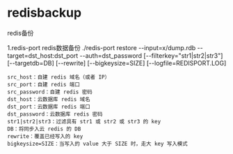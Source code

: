# redisbackup
redis备份

1.redis-port redis数据备份
     ./redis-port  restore  --input=x/dump.rdb  --target=dst\_host:dst\_port   --auth=dst\_password  [--filterkey="str1|str2|str3"] [--targetdb=DB] [--rewrite] [--bigkeysize=SIZE] [--logfile=REDISPORT.LOG]

    src_host：自建 redis 域名（或者 IP）
    src_port：自建 redis 端口
    src_password：自建 redis 密码
    dst_host：云数据库 redis 域名
    dst_port：云数据库 redis 端口
    dst_password：云数据库 redis 密码
    str1|str2|str3：过滤具有 str1 或 str2 或 str3 的 key
    DB：将同步入云 redis 的 DB
    rewrite：覆盖已经写入的 key
    bigkeysize=SIZE：当写入的 value 大于 SIZE 时，走大 key 写入模式
